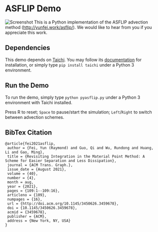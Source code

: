 ASFLIP Demo
================
![Screenshot](http://yunfei.work/asflip/figs/example.png)
This is a Python implementation of the ASFLIP advection method (http://yunfei.work/asflip/). We would like to hear from you if you appreciate this work.

Dependencies
--------------------
This demo depends on [Taichi](https://github.com/taichi-dev/taichi). You may follow its [documentation](https://docs.taichi.graphics/) for installation, or simply type `pip install taichi` under a Python 3 environment.

Run the Demo
--------------------
To run the demo, simply type `python pyasflip.py` under a Python 3 environment with Taichi installed.

Press R to reset; `Space` to pause/start the simulation; `Left`/`Right` to switch between advection schemes.

BibTex Citation
----------------------
```
@article{fei2021asflip,  
 author = {Fei, Yun (Raymond) and Guo, Qi and Wu, Rundong and Huang, Li and Gao, Ming},  
 title = {Revisiting Integration in the Material Point Method: A Scheme for Easier Separation and Less Dissipation},  
 journal = {ACM Trans. Graph.},  
 issue_date = {August 2021},  
 volume = {40},  
 number = {4},  
 month = aug,  
 year = {2021},  
 pages = {109:1--109:16},  
 articleno = {109},  
 numpages = {16},  
 url = {http://doi.acm.org/10.1145/3450626.3459678},  
 doi = {10.1145/3450626.3459678},  
 acmid = {3459678},  
 publisher = {ACM},  
 address = {New York, NY, USA}  
}
```
